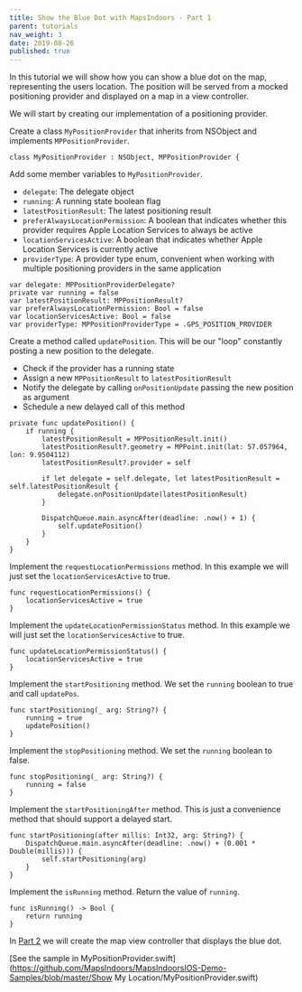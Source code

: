 ```yaml
---
title: Show the Blue Dot with MapsIndoors - Part 1
parent: tutorials
nav_weight: 3
date: 2019-08-26
published: true
---
```


In this tutorial we will show how you can show a blue dot on the map, representing the users location. The position will be served from a mocked positioning provider and displayed on a map in a view controller.

We will start by creating our implementation of a positioning provider.

Create a class `MyPositionProvider` that inherits from NSObject and implements `MPPositionProvider`.
```
class MyPositionProvider : NSObject, MPPositionProvider {
```
Add some member variables to `MyPositionProvider`.

* `delegate`: The delegate object
* `running`: A running state boolean flag
* `latestPositionResult`: The latest positioning result
* `preferAlwaysLocationPermission`: A boolean that indicates whether this provider requires Apple Location Services to always be active
* `locationServicesActive`: A boolean that indicates whether Apple Location Services is currently active
* `providerType`: A provider type enum, convenient when working with multiple positioning providers in the same application
```
var delegate: MPPositionProviderDelegate?
private var running = false
var latestPositionResult: MPPositionResult?
var preferAlwaysLocationPermission: Bool = false
var locationServicesActive: Bool = false
var providerType: MPPositionProviderType = .GPS_POSITION_PROVIDER
```
Create a method called `updatePosition`. This will be our "loop" constantly posting a new position to the delegate.

* Check if the provider has a running state
* Assign a new `MPPositionResult` to `latestPositionResult`
* Notify the delegate by calling `onPositionUpdate` passing the new position as argument
* Schedule a new delayed call of this method
```
private func updatePosition() {
    if running {
        latestPositionResult = MPPositionResult.init()
        latestPositionResult?.geometry = MPPoint.init(lat: 57.057964, lon: 9.9504112)
        latestPositionResult?.provider = self
        
        if let delegate = self.delegate, let latestPositionResult = self.latestPositionResult {
            delegate.onPositionUpdate(latestPositionResult)
        }
        
        DispatchQueue.main.asyncAfter(deadline: .now() + 1) {
            self.updatePosition()
        }
    }
}
```
Implement the `requestLocationPermissions` method. In this example we will just set the `locationServicesActive` to true.
```
func requestLocationPermissions() {
    locationServicesActive = true
}
```
Implement the `updateLocationPermissionStatus` method. In this example we will just set the `locationServicesActive` to true.
```
func updateLocationPermissionStatus() {
    locationServicesActive = true
}
```
Implement the `startPositioning` method. We set the `running` boolean to true and call `updatePos`.
```
func startPositioning(_ arg: String?) {
    running = true
    updatePosition()
}
```
Implement the `stopPositioning` method. We set the `running` boolean to false.
```
func stopPositioning(_ arg: String?) {
    running = false
}
```
Implement the `startPositioningAfter` method. This is just a convenience method that should support a delayed start.
```
func startPositioning(after millis: Int32, arg: String?) {
    DispatchQueue.main.asyncAfter(deadline: .now() + (0.001 * Double(millis))) {
        self.startPositioning(arg)
    }
}
```
Implement the `isRunning` method. Return the value of `running`.
```
func isRunning() -> Bool {
    return running
}
```
In [Part 2](showmylocationshowmylocationcontroller) we will create the map view controller that displays the blue dot.

[See the sample in MyPositionProvider.swift](https://github.com/MapsIndoors/MapsIndoorsIOS-Demo-Samples/blob/master/Show My Location/MyPositionProvider.swift)
